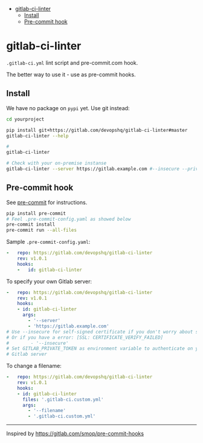 <!-- toc -->

- [gitlab-ci-linter](#gitlab-ci-linter)
  * [Install](#install)
  * [Pre-commit hook](#pre-commit-hook)

<!-- tocstop -->

# gitlab-ci-linter

`.gitlab-ci.yml` lint script and pre-commit.com hook.

The better way to use it - use as pre-commit hooks.
## Install
We have no package on `pypi` yet. Use git instead:

```bash
cd yourproject

pip install git+https://gitlab.com/devopshq/gitlab-ci-linter#master
gitlab-ci-linter --help

#
gitlab-ci-linter

# Check with your on-premise instanse
gitlab-ci-linter --server https://gitlab.example.com #--insecure --private-token <GITLAB_PRIVATE_TOKEN>
```

## Pre-commit hook
See [pre-commit](https://pre-commit.com) for instructions.
```bash
pip install pre-commit
# Feel .pre-commit-config.yaml as showed below
pre-commit install
pre-commit run --all-files
```

Sample `.pre-commit-config.yaml`:
```yaml
-   repo: https://gitlab.com/devopshq/gitlab-ci-linter
    rev: v1.0.1
    hooks:
    -   id: gitlab-ci-linter
```

To specify your own Gitlab server:
```yaml
-   repo: https://gitlab.com/devopshq/gitlab-ci-linter
    rev: v1.0.1
    hooks:
    - id: gitlab-ci-linter
      args:
        - '--server'
        - 'https://gitlab.example.com'
# Use --insecure for self-signed certificate if you don't worry about security :)
# Or if you have a error: [SSL: CERTIFICATE_VERIFY_FAILED]
#        - '--insecure'
# Set GITLAB_PRIVATE_TOKEN as environment variable to authenticate on your own
# Gitlab server
```
To change a filename:
```yaml
-   repo: https://gitlab.com/devopshq/gitlab-ci-linter
    rev: v1.0.1
    hooks:
    - id: gitlab-ci-linter
      files: '.gitlab-ci.custom.yml'
      args:
        - '--filename'
        - '.gitlab-ci.custom.yml'
```


-----
Inspired by https://gitlab.com/smop/pre-commit-hooks
